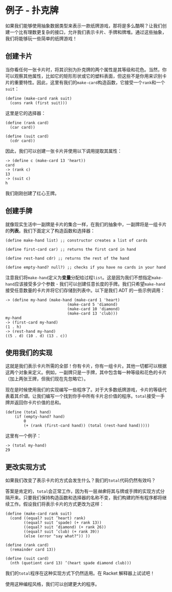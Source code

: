 # 例子 - 扑克牌

如果我们能够使用抽象数据类型来表示一款纸牌游戏，那将是多么酷啊？让我们创建一个比有理数更复杂的接口，允许我们表示卡片、手牌和牌堆。通过这些抽象，我们将能够玩一些简单的纸牌游戏！

## 创建卡片

当你看任何一张卡片时，将其识别为扑克牌的两个属性是其等级和花色。当然，你可以观察其他属性，比如它的矩形形状或它的塑料表面，但这些不是你用来识别卡片的重要特性。因此，这里有我们的`make-card`构造函数，它接受一个`rank`和一个`suit`：

```
(define (make-card rank suit)
  (cons rank (first suit))) 
```

这里是它的选择器：

```
(define (rank card)
  (car card))

(define (suit card)
  (cdr card)) 
```

因此，我们可以创建一张卡片并使用以下调用提取其属性：

```
-> (define c (make-card 13 'heart))
card
-> (rank c)
13
-> (suit c)
h 
```

我们刚刚创建了红心王牌。

## 创建手牌

就像现实生活中一副牌是卡片的集合一样，在我们的抽象中，一副牌将是一组卡片的**列表**。我们下面定义了构造函数和选择器：

```
(define make-hand list) ;; constructor creates a list of cards

(define first-card car) ;; returns the first card in hand

(define rest-hand cdr) ;; returns the rest of the hand

(define empty-hand? null?) ;; checks if you have no cards in your hand 
```

注意我们将`make-hand`定义为**变量**分配给过程`list`。这是因为我们不想指定`make-hand`应该接受多少个参数 - 我们可以创建任意长度的手牌。我们只希望`make-hand`接受任意数量的卡片并将它们存储到列表中。以下是我们 ADT 的一些示例调用：

```
-> (define my-hand (make-hand (make-card 1 'heart)
                           (make-card 5 'diamond)
                           (make-card 10 'diamond)
                           (make-card 13 'club)))
my-hand
-> (first-card my-hand)
(1 . h)
-> (rest-hand my-hand)
((5 . d) (10 . d) (13 . c)) 
```

## 使用我们的实现

这就是我们表示卡片所需的全部！你有卡片，你有一组卡片。其他一切都可以根据这两个对象来定义。例如，一副牌只是一手牌，其中包含每一种等级和花色的卡片（加上两张王牌，但我们现在先忽略它）。

现在是时候使用我们的实现编写一些程序了。对于大多数纸牌游戏，卡片的等级代表着其*价值*。让我们编写一个找到你手中所有卡片总价值的程序。`total`接受一手牌并返回你卡片价值的总和。

```
(define (total hand)
    (if (empty-hand? hand)
        0
        (+ (rank (first-card hand)) (total (rest-hand hand))))) 
```

这里有一个例子：

```
-> (total my-hand)
29 
```

## 更改实现方式

如果我们改变了表示卡片的方式会发生什么？我们的`total`代码仍然有效吗？

答案是肯定的，`total`会正常工作，因为有一层*抽象*将其与牌或手牌的实现方式分隔开来。只要我们保持构造函数和选择器的名称不变，我们构建的所有程序都将继续工作。假设我们将表示卡片的方式更改为这样：

```
(define (make-card rank suit)
  (cond ((equal? suit ’heart) rank)
        ((equal? suit ’spade) (+ rank 13))
        ((equal? suit ’diamond) (+ rank 26))
        ((equal? suit ’club) (+ rank 39))
        (else (error "say what?")) ))

(define (rank card)
  (remainder card 13))

(define (suit card)
  (nth (quotient card 13) ’(heart spade diamond club))) 
```

我们的`total`程序在这种实现方式下仍然适用。在 Racket 解释器上试试吧！

使用这种编程风格，我们可以创建更大的程序。
